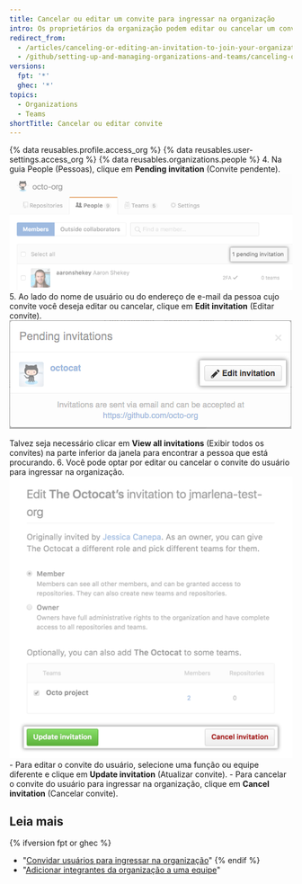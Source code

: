 ```yaml
---
title: Cancelar ou editar um convite para ingressar na organização
intro: Os proprietários da organização podem editar ou cancelar um convite para se tornar um integrante da sua organização a qualquer momento antes da aceitação do usuário.
redirect_from:
  - /articles/canceling-or-editing-an-invitation-to-join-your-organization
  - /github/setting-up-and-managing-organizations-and-teams/canceling-or-editing-an-invitation-to-join-your-organization
versions:
  fpt: '*'
  ghec: '*'
topics:
  - Organizations
  - Teams
shortTitle: Cancelar ou editar convite
---
```


{% data reusables.profile.access_org %}
{% data reusables.user-settings.access_org %}
{% data reusables.organizations.people %}
4. Na guia People (Pessoas), clique em **Pending invitation** (Convite pendente). ![Link de convite pendente](/assets/images/help/organizations/pending-invitation-link.png)
5. Ao lado do nome de usuário ou do endereço de e-mail da pessoa cujo convite você deseja editar ou cancelar, clique em **Edit invitation** (Editar convite). ![Botão Edit invitation (Editar convite)](/assets/images/help/organizations/edit-invitation-button.png)

 Talvez seja necessário clicar em **View all invitations** (Exibir todos os convites) na parte inferior da janela para encontrar a pessoa que está procurando.
6. Você pode optar por editar ou cancelar o convite do usuário para ingressar na organização. ![Botões Update invitation (Atualizar convite) e cancel invitation (Cancelar convite)](/assets/images/help/organizations/update-cancel-invitation-buttons-for-dotcom-and-2.8.png)
    - Para editar o convite do usuário, selecione uma função ou equipe diferente e clique em **Update invitation** (Atualizar convite).
    - Para cancelar o convite do usuário para ingressar na organização, clique em **Cancel invitation** (Cancelar convite).

## Leia mais

{% ifversion fpt or ghec %}
- "[Convidar usuários para ingressar na organização](/articles/inviting-users-to-join-your-organization)"
{% endif %}
- "[Adicionar integrantes da organização a uma equipe](/articles/adding-organization-members-to-a-team)"
